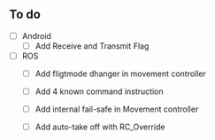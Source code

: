 ## To do
- [ ] Android
    - [ ] Add Receive and Transmit Flag

- [ ] ROS
    - [ ] Add fligtmode dhanger in movement controller
    - [ ] Add 4 known command instruction
    - [ ] Add internal fail-safe in Movement controller
    - [ ] Add auto-take off with RC_Override
    
        

